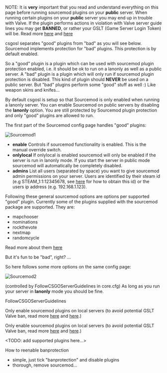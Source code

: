 NOTE: It is **very** important that you read and understand everything on this page before running sourcemod plugins on your **public** server. When running certain plugins on your **public** server you may end up in trouble with Valve. If the plugin performs actions in violation with Valve server guide lines you may get **BANNED**, or rather your GSLT (Game Server Login Token) will be. Read more [here](https://forums.alliedmods.net/showthread.php?t=279854) and [here](http://blog.counter-strike.net/index.php/server_guidelines/)

csgosl separates "good" plugins from "bad" as you will see below. Sourcemod implements protection for "bad" plugins. This protection is by default enabled.

So a "good" plugin is a plugin which can be used with sourcemod plugin protection enabled, i.e. it should be ok to run on a lanonly as well as a public server.
A "bad" plugin is a plugin which will only run if sourcemod plugin protection is disabled. This kind of plugin should **NEVER** be used on a public server. But "bad" plugins perform some "good" stuff as well :) Like weapon skins and knifes... 

By default csgosl is setup so that Sourcemod is only enabled when running a lanonly server. You can enable Sourcemod on public servers by disabling the **lanonly** option. You are still protected by Sourcemod plugin protection and only "good" plugins are allowed to run. 

The first part of the Sourcemod config page handles "good" plugins:

![Sourcemod1](https://raw.githubusercontent.com/wiki/lenosisnickerboa/csgosl/pics/config-page-sourcemod1.jpg)

* **enable** Controls if sourcemod functionality is enabled. This is the manual override switch.
* **onlylocal** If onlylocal is enabled sourcemod will only be enabled if the server is run in lanonly mode. If you start the server in public mode sourcemod will automatically be completely disabled.
* **admins** List all users (separated by space) you want to give sourcemod admin permissions on your server. Users are identified by their steam id (e.g STEAM_1:1:12345678, see [here](https://steamcommunity.com/sharedfiles/filedetails/?id=209000244) for how to obtain this id) or the users ip address (e.g. 192.168.1.123). 

Following these general sourcemod options are options per supported "good" plugin. Currently some of the plugins supplied with the sourcemod package are supported. They are:

* mapchooser
* nominations
* rockthevote
* nextmap
* randomcycle

Read more about them [here](https://wiki.alliedmods.net/Map_Management_Plugins_(SourceMod))

But it's fun to be "bad", right? ...

So here follows some more options on the same config page:

![Sourcemod2](https://raw.githubusercontent.com/wiki/lenosisnickerboa/csgosl/pics/config-page-sourcemod2.jpg)


(controlled by FollowCSGOServerGuidelines in core.cfg)
As long as you run your server in **lanonly** mode you should be fine. 
 
FollowCSGOServerGuidelines

Only enable sourcemod plugins on local servers (to avoid potential GSLT Valve ban, read more [here](https://forums.alliedmods.net/showthread.php?t=279854) and [here](http://blog.counter-strike.net/index.php/server_guidelines/).)



Only enable sourcemod plugins on local servers (to avoid potential GSLT Valve ban, read more [here](https://forums.alliedmods.net/showthread.php?t=279854) and [here](http://blog.counter-strike.net/index.php/server_guidelines/).)



<TODO: add supported plugins here...>


How to reenable banprotection
- simple, just tick "banprotection" and disable plugins
- thorough, remove sourcemod...

